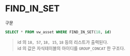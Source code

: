 # FIND_IN_SET 
구문
```sql
SELECT * FROM vw_asset WHERE FIND_IN_SET(18, id)
```
> id 의 ```18, 57```, ```18, 15```, ```18``` 등의 리스트가 출력된다.  
> id 의 값은 자식테이블의 아이디를 ```GROUP_CONCAT``` 한 구조다.
